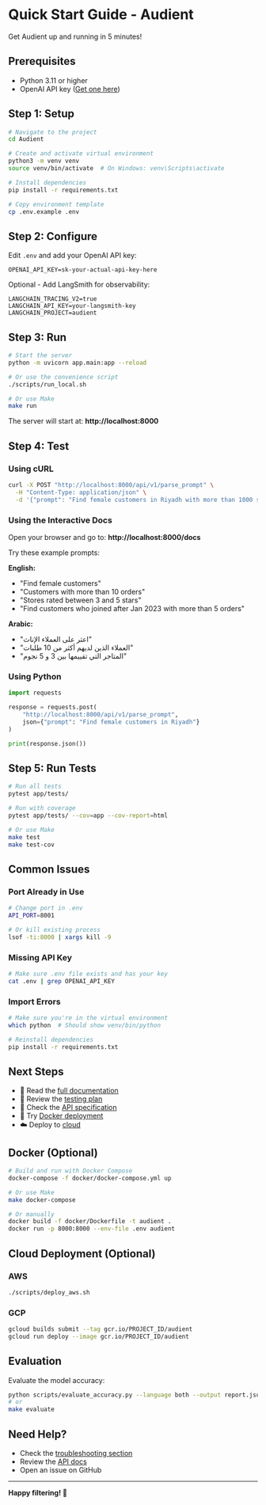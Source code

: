 # Quick Start Guide - Audient

Get Audient up and running in 5 minutes!

## Prerequisites

- Python 3.11 or higher
- OpenAI API key ([Get one here](https://platform.openai.com/api-keys))

## Step 1: Setup

```bash
# Navigate to the project
cd Audient

# Create and activate virtual environment
python3 -m venv venv
source venv/bin/activate  # On Windows: venv\Scripts\activate

# Install dependencies
pip install -r requirements.txt

# Copy environment template
cp .env.example .env
```

## Step 2: Configure

Edit `.env` and add your OpenAI API key:

```env
OPENAI_API_KEY=sk-your-actual-api-key-here
```

Optional - Add LangSmith for observability:
```env
LANGCHAIN_TRACING_V2=true
LANGCHAIN_API_KEY=your-langsmith-key
LANGCHAIN_PROJECT=audient
```

## Step 3: Run

```bash
# Start the server
python -m uvicorn app.main:app --reload

# Or use the convenience script
./scripts/run_local.sh

# Or use Make
make run
```

The server will start at: **http://localhost:8000**

## Step 4: Test

### Using cURL

```bash
curl -X POST "http://localhost:8000/api/v1/parse_prompt" \
  -H "Content-Type: application/json" \
  -d '{"prompt": "Find female customers in Riyadh with more than 1000 sales"}'
```

### Using the Interactive Docs

Open your browser and go to: **http://localhost:8000/docs**

Try these example prompts:

**English:**
- "Find female customers"
- "Customers with more than 10 orders"
- "Stores rated between 3 and 5 stars"
- "Find customers who joined after Jan 2023 with more than 5 orders"

**Arabic:**
- "اعثر على العملاء الإناث"
- "العملاء الذين لديهم أكثر من 10 طلبات"
- "المتاجر التي تقييمها بين 3 و 5 نجوم"

### Using Python

```python
import requests

response = requests.post(
    "http://localhost:8000/api/v1/parse_prompt",
    json={"prompt": "Find female customers in Riyadh"}
)

print(response.json())
```

## Step 5: Run Tests

```bash
# Run all tests
pytest app/tests/

# Run with coverage
pytest app/tests/ --cov=app --cov-report=html

# Or use Make
make test
make test-cov
```

## Common Issues

### Port Already in Use

```bash
# Change port in .env
API_PORT=8001

# Or kill existing process
lsof -ti:8000 | xargs kill -9
```

### Missing API Key

```bash
# Make sure .env file exists and has your key
cat .env | grep OPENAI_API_KEY
```

### Import Errors

```bash
# Make sure you're in the virtual environment
which python  # Should show venv/bin/python

# Reinstall dependencies
pip install -r requirements.txt
```

## Next Steps

- 📖 Read the [full documentation](README.md)
- 🧪 Review the [testing plan](docs/testing_plan.md)
- 🔧 Check the [API specification](docs/api_spec.md)
- 🐳 Try [Docker deployment](#docker)
- ☁️ Deploy to [cloud](#cloud-deployment)

## Docker (Optional)

```bash
# Build and run with Docker Compose
docker-compose -f docker/docker-compose.yml up

# Or use Make
make docker-compose

# Or manually
docker build -f docker/Dockerfile -t audient .
docker run -p 8000:8000 --env-file .env audient
```

## Cloud Deployment (Optional)

### AWS

```bash
./scripts/deploy_aws.sh
```

### GCP

```bash
gcloud builds submit --tag gcr.io/PROJECT_ID/audient
gcloud run deploy --image gcr.io/PROJECT_ID/audient
```

## Evaluation

Evaluate the model accuracy:

```bash
python scripts/evaluate_accuracy.py --language both --output report.json
# or
make evaluate
```

## Need Help?

- Check the [troubleshooting section](README.md#troubleshooting)
- Review the [API docs](http://localhost:8000/docs)
- Open an issue on GitHub

---

**Happy filtering! 🎯**
